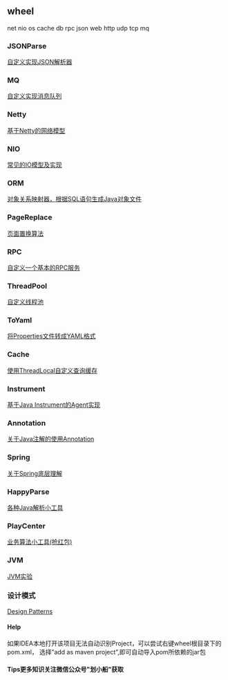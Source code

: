 ## wheel
net nio os cache db rpc json web http udp tcp mq 

### JSONParse

[自定义实现JSON解析器](./JSONParse/)

### MQ

[自定义实现消息队列](./MQ/)

### Netty

[基于Netty的网络模型](./Netty/)


### NIO

[常见的IO模型及实现](./NIO/)

### ORM

[对象关系映射器，根据SQL语句生成Java对象文件](./ORM/)


### PageReplace

[页面置换算法](./PageReplace/)


### RPC

[自定义一个基本的RPC服务](./RPC/)

### ThreadPool

[自定义线程池](./ThreadPool/)

### ToYaml

[将Properties文件转成YAML格式](./ToYaml)

### Cache

[使用ThreadLocal自定义查询缓存](./Cache)

### Instrument

[基于Java Instrument的Agent实现](./Instrument)

### Annotation

[关于Java注解的使用Annotation](./Annotation)

### Spring

[关于Spring底层理解](./SpringCore)

### HappyParse
[各种Java解析小工具](./HappyParse)

### PlayCenter

[业务算法小工具(抢红包)](./PlayCenter)

### JVM

[JVM实验](./JVM)

### 设计模式

[Design Patterns](https://github.com/guangxush/DesignPatterns)

#### Help

如果IDEA本地打开该项目无法自动识别Project，可以尝试右键wheel根目录下的pom.xml，
选择”add as maven project”,即可自动导入pom所依赖的jar包

#### Tips更多知识关注微信公众号"划小船"获取


